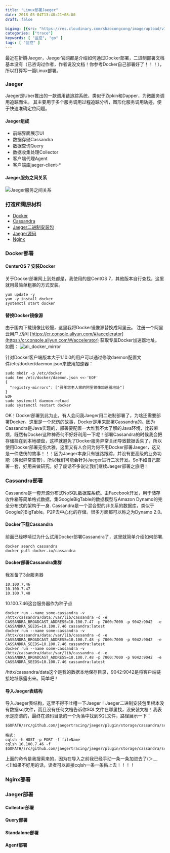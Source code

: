 ```yaml
---
title: "Linux部署Jaeger"
date: 2018-05-04T13:40:21+08:00
draft: false

bigimg: [{src: "https://res.cloudinary.com/shaocongcong/image/upload/v1525412622/blog/trace/opentracing/jaeger-logo.svg", desc: "jaeger"}]
categories: ["trace"]
keywords: [ "监控", "go" ]
tags: [ "监控" ]
---
```


最近在折腾Jaeger，Jaeger官网都是介绍如何通过Docker部署，二进制部署文档基本没有（已咨询过作者，作者说没文档！你参考Docker自己部署好了！！！），所以打算写一篇Linux部署。
### Jaeger
Jaeger是Uber推出的一款调用链追踪系统，类似于Zipkin和Dapper，为微服务调用追踪而生。 其主要用于多个服务调用过程追踪分析，图形化服务调用轨迹，便于快速准确定位问题。

#### Jaeger组成
- 前端界面展示UI
- 数据存储Cassandra
- 数据查询Query
- 数据收集处理Collector
- 客户端代理Agent
- 客户端库jaeger-client-*
#### Jaeger服务之间关系
![Jaeger服务之间关系](https://res.cloudinary.com/shaocongcong/image/upload/v1525423400/blog/trace/opentracing/jaeger-architecture.png)

### 打造所需原材料

- [Docker](https://www.docker.com)
- [Cassandra](https://cassandra.apache.org)
- [Jaeger二进制安装包](https://github.com/jaegertracing/jaeger/releases)
- [Jaeger源码](https://github.com/jaegertracing/jaeger)
- [Nginx](http://nginx.org)

### Docker部署
#### CenterOS 7 安装Docker
关于Docker部署网上到处都是，我使用的是CentOS 7，其他版本自行查找，这里就用最简单粗暴的方式安装。
``` shell
yum update -y
yum -y install docker
systemctl start docker
```
#### 替换Docker镜像源
由于国内下载镜像比较慢，这里我将Docker镜像源替换成阿里云。
注册一个阿里云用户,访问 [https://cr.console.aliyun.com/#/accelerator](https://cr.console.aliyun.com/#/accelerator) 获取专属Docker加速器地址。
如图：
![ali_docker_mirror](https://res.cloudinary.com/shaocongcong/image/upload/v1525414262/docker_ali_mirror.jpg)


针对Docker客户端版本大于1.10.0的用户可以通过修改daemon配置文件/etc/docker/daemon.json来使用加速器：
``` shell
sudo mkdir -p /etc/docker
sudo tee /etc/docker/daemon.json <<-'EOF'
{
  "registry-mirrors": ["骚年您老人家的阿里镜像加速器地址"]
}
EOF
sudo systemctl daemon-reload
sudo systemctl restart docker
```
OK！Docker部署到此为止，有人会问我Jaeger用二进制部署了，为啥还需要部署Docker。这里是一个悲伤的故事，Docker是用来部署Cassandra的。因为Cassandra是Java实现的，部署要配置一大堆我不太了解的Java环境，比较麻烦，既然有Docker这种神奇何不好好利用一下呢！部署Cassandra的时候我会把存储挂在到本地硬盘，这样就避免了Docker服务异常关闭导致数据丢失了，所以使用Docker部署无伤大雅，这里又有人会问为何不用Docker部署Jaeger，这又是一件悲伤的故事！！！因为Jaeger本身只有链路跟踪，并没有更高级的业务功能（类似异常告警），所以我们可能会针对Jaeger进行二次开发。So不如自己部署一套，好用来做研究。好了废话不多说让我们继续Jaeger部署之旅吧！

### Cassandra部署
Cassandra是一套开源分布式NoSQL数据库系统。由Facebook开发，用于储存收件箱等简单格式数据，集GoogleBigTable的数据模型与Amazon Dynamo的完全分布式的架构于一身.
Cassandra是一个混合型的非关系的数据库，类似于Google的BigTable。P2P去中心化的存储。很多方面都可以称之为Dynamo 2.0。

#### Docker下载Cassandra
前面已经啰嗦过为什么试用Docker部署Cassandra了，这里就简单介绍如何部署.
``` shell
docker search cassandra
docker pull docker.io/cassandra
```

#### Docker部署Cassandra集群
我准备了3台服务器
``` shell
10.100.7.46
10.100.7.47
10.100.7.48
```
10.100.7.46这台服务器作为种子点

``` shell
docker run --name some-cassandra -v /httx/cassandra/data:/var/lib/cassandra -d -e CASSANDRA_BROADCAST_ADDRESS=10.100.7.47 -p 7000:7000 -p 9042:9042  -e CASSANDRA_SEEDS=10.100.7.46 cassandra:latest
docker run --name some-cassandra -v /httx/cassandra/data:/var/lib/cassandra -d -e CASSANDRA_BROADCAST_ADDRESS=10.100.7.48 -p 7000:7000 -p 9042:9042  -e CASSANDRA_SEEDS=10.100.7.46 cassandra:latest
docker run --name some-cassandra -v /httx/cassandra/data:/var/lib/cassandra -d -e CASSANDRA_BROADCAST_ADDRESS=10.100.7.48 -p 7000:7000 -p 9042:9042  -e CASSANDRA_SEEDS=10.100.7.46 cassandra:latest
```
/httx/cassandra/data这个是我的数据本地保存目录，9042:9042是将客户端链接地址暴露出来。简单吧！

#### 导入Jaeger表结构
导入Jaeger表结构，这里不得不吐槽一下Jaeger！Jaeger二进制安装包里根本没有数据sql文件，而且没有任何文档告诉你SQL文件在哪里找，没安装文档！我表示是崩溃的，最终在源码目录的一个角落中找到SQL文件，路径展示一下：

    $GOPATH/src/github.com/jaegertracing/jaeger/plugin/storage/cassandra/schema/v001.cql.tmpl

``` shell
格式：
cqlsh -h HOST -p PORT -f fileName
cqlsh 10.100.7.46 -f $GOPATH/src/github.com/jaegertracing/jaeger/plugin/storage/cassandra/schema/v001.cql.tmpl 
```
上面的命令是我搜索来的，因为在导入之前我已经手动一条一条加进去了(＞﹏＜)!如果不好用的话，读者可以直接cqlsh一条一条黏上去！！！！
### Nginx部署

### Jaeger部署
#### Collector部署
#### Query部署
#### Standalone部署
#### Agent部署






